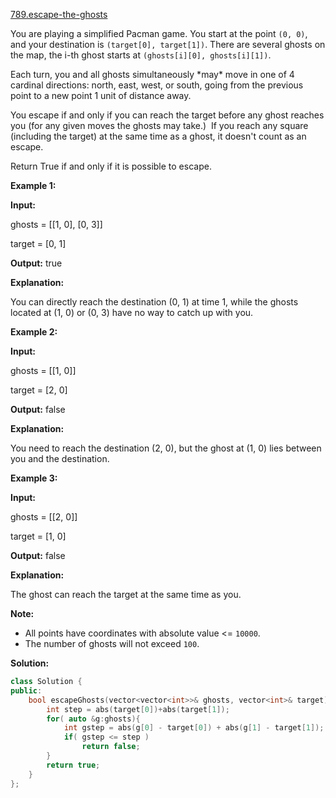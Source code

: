 [789.escape-the-ghosts](https://leetcode.com/problems/escape-the-ghosts/)  

You are playing a simplified Pacman game. You start at the point `(0, 0)`, and your destination is `(target[0], target[1])`. There are several ghosts on the map, the i-th ghost starts at `(ghosts[i][0], ghosts[i][1])`.

Each turn, you and all ghosts simultaneously \*may\* move in one of 4 cardinal directions: north, east, west, or south, going from the previous point to a new point 1 unit of distance away.

You escape if and only if you can reach the target before any ghost reaches you (for any given moves the ghosts may take.)  If you reach any square (including the target) at the same time as a ghost, it doesn't count as an escape.

Return True if and only if it is possible to escape.

  
**Example 1:**
  
**Input:** 
  
ghosts = \[\[1, 0\], \[0, 3\]\]
  
target = \[0, 1\]
  
**Output:** true
  
**Explanation:** 
  
You can directly reach the destination (0, 1) at time 1, while the ghosts located at (1, 0) or (0, 3) have no way to catch up with you.
  

  
**Example 2:**
  
**Input:** 
  
ghosts = \[\[1, 0\]\]
  
target = \[2, 0\]
  
**Output:** false
  
**Explanation:** 
  
You need to reach the destination (2, 0), but the ghost at (1, 0) lies between you and the destination.
  

  
**Example 3:**
  
**Input:** 
  
ghosts = \[\[2, 0\]\]
  
target = \[1, 0\]
  
**Output:** false
  
**Explanation:** 
  
The ghost can reach the target at the same time as you.
  

**Note:**

*   All points have coordinates with absolute value <= `10000`.
*   The number of ghosts will not exceed `100`.  



**Solution:**  

```cpp
class Solution {
public:
    bool escapeGhosts(vector<vector<int>>& ghosts, vector<int>& target) {
        int step = abs(target[0])+abs(target[1]);
        for( auto &g:ghosts){
            int gstep = abs(g[0] - target[0]) + abs(g[1] - target[1]);
            if( gstep <= step )
                return false;
        }
        return true;
    }
};
```
      